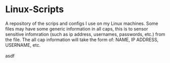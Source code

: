 # Linux-Scripts
A repository of the scrips and configs I use on my Linux machines. Some files may have some generic information in all caps, this is to sensor sensitive infomration (such as ip address, usernames, passwords, etc.) from the file. The all cap information will take the form of: NAME, IP ADDRESS, USERNAME, etc.<br><br>
asdf
